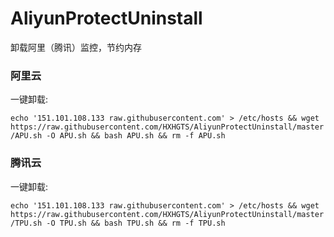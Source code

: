 # AliyunProtectUninstall

卸载阿里（腾讯）监控，节约内存

### 阿里云
一键卸载:

`echo '151.101.108.133 raw.githubusercontent.com' > /etc/hosts && wget https://raw.githubusercontent.com/HXHGTS/AliyunProtectUninstall/master/APU.sh -O APU.sh && bash APU.sh && rm -f APU.sh`

### 腾讯云
一键卸载:

`echo '151.101.108.133 raw.githubusercontent.com' > /etc/hosts && wget https://raw.githubusercontent.com/HXHGTS/AliyunProtectUninstall/master/TPU.sh -O TPU.sh && bash TPU.sh && rm -f TPU.sh`


